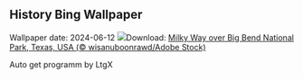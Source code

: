 ## History Bing Wallpaper
Wallpaper date: 2024-06-12
![](https://www.bing.com/th?id=OHR.BigBendMilkyWay_EN-GB2396509445_UHD.jpg&w=1000)Download: [Milky Way over Big Bend National Park, Texas, USA (© wisanuboonrawd/Adobe Stock)](https://www.bing.com/th?id=OHR.BigBendMilkyWay_EN-GB2396509445_UHD.jpg)

Auto get programm by LtgX
